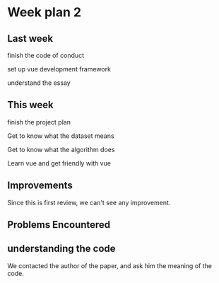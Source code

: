 # Week plan 2

## Last week
finish the code of conduct

set up vue development framework

understand the essay


## This week
finish the project plan

Get to know what the dataset means

Get to know what the algorithm does

Learn vue and get friendly with vue

## Improvements
Since this is first review, we can't see any improvement.

## Problems Encountered

## understanding the code
We contacted the author of the paper, and ask him the meaning of the code.
